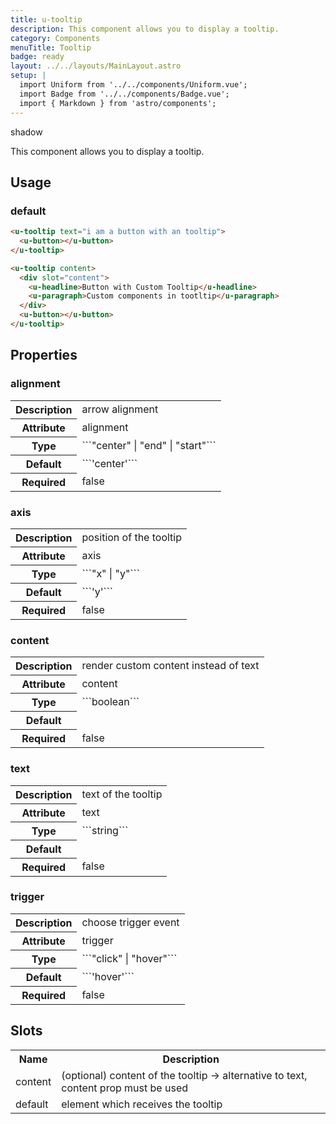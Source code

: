 ```yaml
---
title: u-tooltip
description: This component allows you to display a tooltip.
category: Components
menuTitle: Tooltip
badge: ready
layout: ../../layouts/MainLayout.astro
setup: |
  import Uniform from '../../components/Uniform.vue';
  import Badge from '../../components/Badge.vue';
  import { Markdown } from 'astro/components';
---
```


<Badge> shadow </Badge>

This component allows you to display a tooltip.

## Usage

### default

```html
<u-tooltip text="i am a button with an tooltip">
  <u-button></u-button>
</u-tooltip>
```

```html
<u-tooltip content>
  <div slot="content">
    <u-headline>Button with Custom Tooltip</u-headline>
    <u-paragraph>Custom components in tootltip</u-paragraph>
  </div>
  <u-button></u-button>
</u-tooltip>
```

## Properties

### alignment

<table>
<tr><th>Description</th><td><Markdown>arrow alignment</Markdown></td></tr>
<tr><th>Attribute</th><td><Markdown>alignment</Markdown></td></tr>
<tr><th>Type</th><td><Markdown>```"center" | "end" | "start"```</Markdown></td></tr>
<tr><th>Default</th><td><Markdown>```'center'```</Markdown></td></tr>
<tr><th>Required</th><td><Markdown>false</Markdown></td></tr>
</table>

### axis

<table>
<tr><th>Description</th><td><Markdown>position of the tooltip</Markdown></td></tr>
<tr><th>Attribute</th><td><Markdown>axis</Markdown></td></tr>
<tr><th>Type</th><td><Markdown>```"x" | "y"```</Markdown></td></tr>
<tr><th>Default</th><td><Markdown>```'y'```</Markdown></td></tr>
<tr><th>Required</th><td><Markdown>false</Markdown></td></tr>
</table>

### content

<table>
<tr><th>Description</th><td><Markdown>render custom content instead of text</Markdown></td></tr>
<tr><th>Attribute</th><td><Markdown>content</Markdown></td></tr>
<tr><th>Type</th><td><Markdown>```boolean```</Markdown></td></tr>
<tr><th>Default</th><td><Markdown></Markdown></td></tr>
<tr><th>Required</th><td><Markdown>false</Markdown></td></tr>
</table>

### text

<table>
<tr><th>Description</th><td><Markdown>text of the tooltip</Markdown></td></tr>
<tr><th>Attribute</th><td><Markdown>text</Markdown></td></tr>
<tr><th>Type</th><td><Markdown>```string```</Markdown></td></tr>
<tr><th>Default</th><td><Markdown></Markdown></td></tr>
<tr><th>Required</th><td><Markdown>false</Markdown></td></tr>
</table>

### trigger

<table>
<tr><th>Description</th><td><Markdown>choose trigger event</Markdown></td></tr>
<tr><th>Attribute</th><td><Markdown>trigger</Markdown></td></tr>
<tr><th>Type</th><td><Markdown>```"click" | "hover"```</Markdown></td></tr>
<tr><th>Default</th><td><Markdown>```'hover'```</Markdown></td></tr>
<tr><th>Required</th><td><Markdown>false</Markdown></td></tr>
</table>

</table>

## Slots

<table>
<tr><th>Name</th><th>Description</th></tr>

<tr><td><Markdown>content</Markdown></td><td><Markdown>(optional) content of the tooltip -> alternative to text, content prop must be used</Markdown></td></tr>
<tr><td><Markdown>default</Markdown></td><td><Markdown>element which receives the tooltip</Markdown></td></tr></table>

